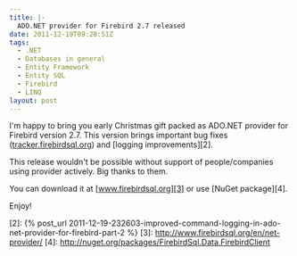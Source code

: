 ```yaml
---
title: |-
  ADO.NET provider for Firebird 2.7 released
date: 2011-12-19T09:28:51Z
tags:
  - .NET
  - Databases in general
  - Entity Framework
  - Entity SQL
  - Firebird
  - LINQ
layout: post
---
```

I'm happy to bring you early Christmas gift packed as ADO.NET provider for Firebird version 2.7. This version brings important bug fixes ([tracker.firebirdsql.org][1]) and [logging improvements][2].

This release wouldn't be possible without support of people/companies using provider actively. Big thanks to them.

You can download it at [www.firebirdsql.org][3] or use [NuGet package][4].

Enjoy!

[1]: http://tracker.firebirdsql.org/secure/IssueNavigator.jspa?reset=true&pid=10003&fixfor=10431
[2]: {% post_url 2011-12-19-232603-improved-command-logging-in-ado-net-provider-for-firebird-part-2 %}
[3]: http://www.firebirdsql.org/en/net-provider/
[4]: http://nuget.org/packages/FirebirdSql.Data.FirebirdClient